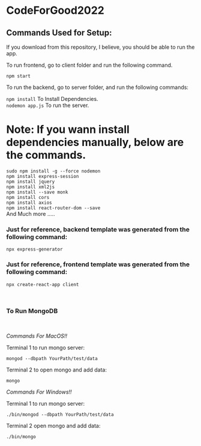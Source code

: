 # CodeForGood2022


## Commands Used for Setup:

If you download from this repository, I believe, you should be able to run the app. 

To run frontend, go to client folder and run the following command.

` npm start `

To run the backend, go to server folder, and run the following commands:

` npm install ` To Install Dependencies. <br>
` nodemon app.js ` To run the server.


# Note: If you wann install dependencies manually, below are the commands.

` sudo npm install -g --force nodemon ` <br>
` npm install express-session ` <br>
` npm install jquery ` <br>
` npm install xml2js ` <br>
` npm install --save monk ` <br>
` npm install cors ` <br>
` npm install axios ` <br>
` npm install react-router-dom --save ` <br>
And Much more .....



### Just for reference, backend template was generated from the following command:

` npx express-generator `

### Just for reference, frontend template was generated from the following command:

` npx create-react-app client `

<br/>

### To Run MongoDB

<br/>

*Commands For MacOS!!*

Terminal 1 to run mongo server:

```terminal/cmd
mongod --dbpath YourPath/test/data
```

Terminal 2 to open mongo and add data:

```terminal/cmd
mongo
```

*Commands For Windows!!*

Terminal 1 to run mongo server:

```terminal/cmd
./bin/mongod --dbpath YourPath/test/data
```

Terminal 2 open mongo and add data:

```terminal/cmd
./bin/mongo
```